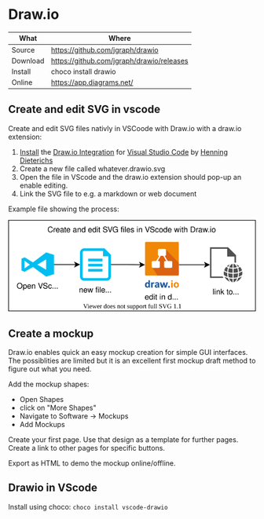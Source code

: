 # Draw.io

| What     | Where                                       |
| -------- | ------------------------------------------- |
| Source   | <https://github.com/jgraph/drawio>          |
| Download | <https://github.com/jgraph/drawio/releases> |
| Install  | choco install drawio                        |
| Online   | <https://app.diagrams.net/>                 |

## Create and edit SVG in vscode

Create and edit SVG files nativly in VSCoode with Draw.io with a draw.io extension:

1. [Install](vscode:extension/hediet.vscode-drawio) the [Draw.io Integration](https://marketplace.visualstudio.com/items?itemName=hediet.vscode-drawio) for [Visual Studio Code](https://code.visualstudio.com/) by [Henning Dieterichs](https://marketplace.visualstudio.com/publishers/hediet)
2. Create a new file called whatever.drawio.svg
3. Open the file in VScode and the draw.io extension should pop-up an enable editing.
4. Link the SVG file to e.g. a markdown or web document

Example file showing the process:

![vscode_drawio](_example.drawio.svg)

## Create a mockup

Draw.io enables quick an easy mockup creation for simple GUI interfaces.
The possiblities are limited but it is an excellent first mockup draft method to figure out what you need.

Add the mockup shapes:

- Open Shapes
- click on "More Shapes"
- Navigate to Software → Mockups
- Add Mockups

Create your first page. Use that design as a template for further pages.
Create a link to other pages for specific buttons.

Export as HTML to demo the mockup online/offline.

## Drawio in VScode

Install using choco: ```choco install vscode-drawio```
